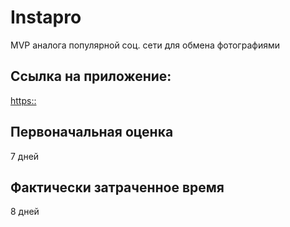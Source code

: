 # Instapro

MVP аналога популярной соц. сети для обмена фотографиями

## Ссылка на приложение:

[https::](https://denisgithubs.github.io/webdev-cw-instapro/)

## Первоначальная оценка

7 дней

## Фактически затраченное время

8 дней
